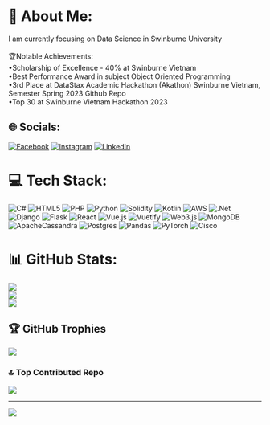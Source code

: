 # 💫 About Me:
I am currently focusing on Data Science in Swinburne University<br><br>🏆Notable Achievements:<br>•Scholarship of Excellence - 40% at Swinburne Vietnam<br>•Best Performance Award in subject Object Oriented Programming<br>•3rd Place at DataStax Academic Hackathon (Akathon) Swinburne Vietnam, Semester Spring 2023 Github Repo<br>•Top 30 at Swinburne Vietnam Hackathon 2023


## 🌐 Socials:
[![Facebook](https://img.shields.io/badge/Facebook-%231877F2.svg?logo=Facebook&logoColor=white)](https://facebook.com/thanks.dou) [![Instagram](https://img.shields.io/badge/Instagram-%23E4405F.svg?logo=Instagram&logoColor=white)](https://instagram.com/thanh.dou) [![LinkedIn](https://img.shields.io/badge/LinkedIn-%230077B5.svg?logo=linkedin&logoColor=white)](https://linkedin.com/in/doupeter17) 

# 💻 Tech Stack:
![C#](https://img.shields.io/badge/c%23-%23239120.svg?style=for-the-badge&logo=csharp&logoColor=white) ![HTML5](https://img.shields.io/badge/html5-%23E34F26.svg?style=for-the-badge&logo=html5&logoColor=white) ![PHP](https://img.shields.io/badge/php-%23777BB4.svg?style=for-the-badge&logo=php&logoColor=white) ![Python](https://img.shields.io/badge/python-3670A0?style=for-the-badge&logo=python&logoColor=ffdd54) ![Solidity](https://img.shields.io/badge/Solidity-%23363636.svg?style=for-the-badge&logo=solidity&logoColor=white) ![Kotlin](https://img.shields.io/badge/kotlin-%237F52FF.svg?style=for-the-badge&logo=kotlin&logoColor=white) ![AWS](https://img.shields.io/badge/AWS-%23FF9900.svg?style=for-the-badge&logo=amazon-aws&logoColor=white) ![.Net](https://img.shields.io/badge/.NET-5C2D91?style=for-the-badge&logo=.net&logoColor=white) ![Django](https://img.shields.io/badge/django-%23092E20.svg?style=for-the-badge&logo=django&logoColor=white) ![Flask](https://img.shields.io/badge/flask-%23000.svg?style=for-the-badge&logo=flask&logoColor=white) ![React](https://img.shields.io/badge/react-%2320232a.svg?style=for-the-badge&logo=react&logoColor=%2361DAFB) ![Vue.js](https://img.shields.io/badge/vue.js-%2335495e.svg?style=for-the-badge&logo=vuedotjs&logoColor=%234FC08D) ![Vuetify](https://img.shields.io/badge/Vuetify-1867C0?style=for-the-badge&logo=vuetify&logoColor=AEDDFF) ![Web3.js](https://img.shields.io/badge/web3.js-F16822?style=for-the-badge&logo=web3.js&logoColor=white) ![MongoDB](https://img.shields.io/badge/MongoDB-%234ea94b.svg?style=for-the-badge&logo=mongodb&logoColor=white) ![ApacheCassandra](https://img.shields.io/badge/cassandra-%231287B1.svg?style=for-the-badge&logo=apache-cassandra&logoColor=white) ![Postgres](https://img.shields.io/badge/postgres-%23316192.svg?style=for-the-badge&logo=postgresql&logoColor=white) ![Pandas](https://img.shields.io/badge/pandas-%23150458.svg?style=for-the-badge&logo=pandas&logoColor=white) ![PyTorch](https://img.shields.io/badge/PyTorch-%23EE4C2C.svg?style=for-the-badge&logo=PyTorch&logoColor=white) ![Cisco](https://img.shields.io/badge/cisco-%23049fd9.svg?style=for-the-badge&logo=cisco&logoColor=black)
# 📊 GitHub Stats:
![](https://github-readme-stats.vercel.app/api?username=104167828&theme=darcula&hide_border=false&include_all_commits=false&count_private=false)<br/>
![](https://github-readme-streak-stats.herokuapp.com/?user=104167828&theme=darcula&hide_border=false)<br/>
![](https://github-readme-stats.vercel.app/api/top-langs/?username=104167828&theme=darcula&hide_border=false&include_all_commits=false&count_private=false&layout=compact)

## 🏆 GitHub Trophies
![](https://github-profile-trophy.vercel.app/?username=104167828&theme=dracula&no-frame=false&no-bg=true&margin-w=4)

### 🔝 Top Contributed Repo
![](https://github-contributor-stats.vercel.app/api?username=104167828&limit=5&theme=dark&combine_all_yearly_contributions=true)

---
[![](https://visitcount.itsvg.in/api?id=104167828&icon=5&color=0)](https://visitcount.itsvg.in)

<!-- Proudly created with GPRM ( https://gprm.itsvg.in ) -->
